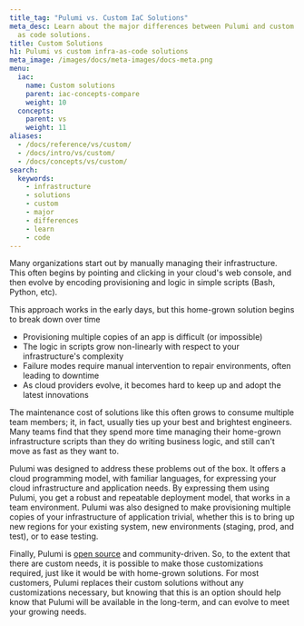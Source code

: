 ```yaml
---
title_tag: "Pulumi vs. Custom IaC Solutions"
meta_desc: Learn about the major differences between Pulumi and custom infrastructure
  as code solutions.
title: Custom Solutions
h1: Pulumi vs custom infra-as-code solutions
meta_image: /images/docs/meta-images/docs-meta.png
menu:
  iac:
    name: Custom solutions
    parent: iac-concepts-compare
    weight: 10
  concepts:
    parent: vs
    weight: 11
aliases:
  - /docs/reference/vs/custom/
  - /docs/intro/vs/custom/
  - /docs/concepts/vs/custom/
search:
  keywords:
    - infrastructure
    - solutions
    - custom
    - major
    - differences
    - learn
    - code
---
```


Many organizations start out by manually managing their infrastructure. This often begins by pointing and clicking in
your cloud's web console, and then evolve by encoding provisioning and logic in simple scripts (Bash, Python, etc).

This approach works in the early days, but this home-grown solution begins to break down over time

* Provisioning multiple copies of an app is difficult (or impossible)
* The logic in scripts grow non-linearly with respect to your infrastructure's complexity
* Failure modes require manual intervention to repair environments, often leading to downtime
* As cloud providers evolve, it becomes hard to keep up and adopt the latest innovations

The maintenance cost of solutions like this often grows to consume multiple team members; it, in fact, usually ties
up your best and brightest engineers. Many teams find that they spend more time managing their home-grown
infrastructure scripts than they do writing business logic, and still can't move as fast as they want to.

Pulumi was designed to address these problems out of the box. It offers a cloud programming model, with familiar
languages, for expressing your cloud infrastructure and application needs. By expressing them using Pulumi, you
get a robust and repeatable deployment model, that works in a team environment. Pulumi was also designed to
make provisioning multiple copies of your infrastructure of application trivial, whether this is to bring up
new regions for your existing system, new environments (staging, prod, and test), or to ease testing.

Finally, Pulumi is [open source](https://github.com/pulumi/pulumi) and community-driven. So, to the extent that there
are custom needs, it is possible to make those customizations required, just like it would be with home-grown solutions.
For most customers, Pulumi replaces their custom solutions without any customizations necessary, but knowing that this
is an option should help know that Pulumi will be available in the long-term, and can evolve to meet your growing needs.
